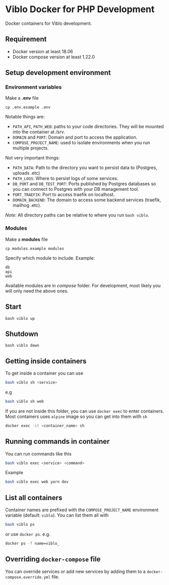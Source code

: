# Viblo Docker for PHP Development

Docker containers for Viblo development.

## Requirement

- Docker version at least 18.06
- Docker compose version at least 1.22.0

## Setup development environment

### Environment variables

Make a **.env** file

```shell
cp .env.example .env
```

Notable things are:

- `PATH_API`, `PATH_WEB`: paths to your code directories. They will be mounted into the container at */srv*.
- `DOMAIN` and `PORT`: Domain and port to access the application.
- `COMPOSE_PROJECT_NAME`: used to isolate environments when you run multiple projects.

Not very important things:

- `PATH_DATA`: Path to the directory you want to persist data to (Postgres, uploads .etc)
- `PATH_LOGS`: Where to persist logs of some services.
- `DB_PORT` and `DB_TEST_PORT`: Ports published by Postgres databases so you can connect to Postgres with your DB management tool.
- `PORT_TRAEFIK`: Port to access traefik on localhost.
- `DOMAIN_BACKEND`: The domain to access some backend services (traefik, mailhog .etc).

*Note:* All directory paths can be relative to where you run `bash viblo`.

### Modules

Make a **modules** file

```shell
cp modules.example modules
```

Specify which module to include. Example:

```plain
db
api
web
```

Available modules are in *compose* folder. For development, most likely you will only need the above ones.

## Start

```shell
bash viblo up
```

## Shutdown

```shell
bash viblo down
```

## Getting inside containers

To get inside a container you can use

```sh
bash viblo sh <service>
```

e.g

```sh
bash viblo sh web
```

If you are not inside this folder, you can use `docker exec` to enter containers. Most containers uses `alpine` image so you can get into them with `sh`

```sh
docker exec -it <container_name> sh
```

## Running commands in container

You can run commands like this

```sh
bash viblo exec <service> <command>
```

Example

```sh
bash viblo exec web yarn dev
```

## List all containers

Container names are prefixed with the `COMPOSE_PROJECT_NAME` environment variable (default: `viblo`). You can list them all with

```sh
bash viblo ps
```

or use `docker ps`. e.g.

```sh
docker ps -f name=viblo_
```

## Overriding `docker-compose` file

You can override services or add new services by adding them to a `docker-compose.override.yml` file.
